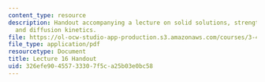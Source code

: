 ```yaml
---
content_type: resource
description: Handout accompanying a lecture on solid solutions, strengthening, annealing,
  and diffusion kinetics.
file: https://ol-ocw-studio-app-production.s3.amazonaws.com/courses/3-40j-physical-metallurgy-fall-2009/326efe90455733307f5ca25b03e0bc58_MIT3_40JF09_fig16.pdf
file_type: application/pdf
resourcetype: Document
title: Lecture 16 Handout
uid: 326efe90-4557-3330-7f5c-a25b03e0bc58
---
```

